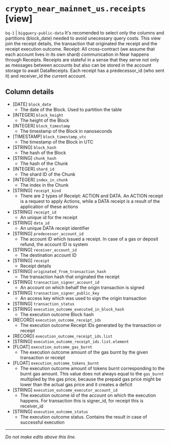 # `crypto_near_mainnet_us.receipts` [view]
`bq-1` | `bigquery-public-data`
It's recomended to select only the columns and partitions (block_date) needed to avoid unecessary query costs. This view join the receipt details, the transaction that originated the receipt and the receipt execution outcome. Receipt: All cross-contract (we assume that each account lives in its own shard) communication in Near happens through Receipts. Receipts are stateful in a sense that they serve not only as messages between accounts but also can be stored in the account storage to await DataReceipts. Each receipt has a predecessor_id (who sent it) and receiver_id the current account.

## Column details
* [DATE]      `block_date`
  - The date of the Block. Used to partition the table
* [INTEGER]   `block_height`
  - The height of the Block
* [INTEGER]   `block_timestamp`
  - The timestamp of the Block in nanoseconds
* [TIMESTAMP] `block_timestamp_utc`
  - The timestamp of the Block in UTC
* [STRING]    `block_hash`
  - The hash of the Block
* [STRING]    `chunk_hash`
  - The hash of the Chunk
* [INTEGER]   `shard_id`
  - The shard ID of the Chunk
* [INTEGER]   `index_in_chunk`
  - The index in the Chunk
* [STRING]    `receipt_kind`
  - There are 2 types of Receipt: ACTION and DATA. An ACTION receipt is a request to apply Actions, while a DATA receipt is a result of the application of these actions
* [STRING]    `receipt_id`
  - An unique id for the receipt
* [STRING]    `data_id`
  - An unique DATA receipt identifier
* [STRING]    `predecessor_account_id`
  - The account ID which issued a receipt. In case of a gas or deposit refund, the account ID is system
* [STRING]    `receiver_account_id`
  - The destination account ID
* [STRING]    `receipt`
  - Receipt details
* [STRING]    `originated_from_transaction_hash`
  - The transaction hash that originated the receipt
* [STRING]    `transaction_signer_account_id`
  - An account on which behalf the origin transaction is signed
* [STRING]    `transaction_signer_public_key`
  - An access key which was used to sign the origin transaction
* [STRING]    `transaction_status`
* [STRING]    `execution_outcome_executed_in_block_hash`
  - The execution outcome Block hash
* [RECORD]    `execution_outcome_receipt_ids`
  - The execution outcome Receipt IDs generated by the transaction or receipt
* [RECORD]    `execution_outcome_receipt_ids.list`
* [STRING]    `execution_outcome_receipt_ids.list.element`
* [FLOAT]     `execution_outcome_gas_burnt`
  - The execution outcome amount of the gas burnt by the given transaction or receipt
* [FLOAT]     `execution_outcome_tokens_burnt`
  - The execution outcome amount of tokens burnt corresponding to the burnt gas amount. This value does not always equal to the `gas_burnt` multiplied by the gas price, because the prepaid gas price might be lower than the actual gas price and it creates a deficit
* [STRING]    `execution_outcome_executor_account_id`
  - The execution outcome id of the account on which the execution happens. For transaction this is signer_id, for receipt this is receiver_id
* [STRING]    `execution_outcome_status`
  - The execution outcome status. Contains the result in case of successful execution

-------------------------------------------------------------------------------
*Do not make edits above this line.*
